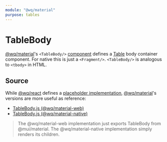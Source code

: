 ```yaml
---
module: "@wq/material"
purpose: tables
---
```


# TableBody

[@wq/material]'s `<TableBody/>` [component][index] defines a [Table][Table] body container component.  For native this is just a `<Fragment/>`.  `<TableBody/>` is analogous to `<tbody>` in HTML.

## Source

While [@wq/react] defines a [placeholder implementation][react-src], [@wq/material]'s versions are more useful as reference:

 * [TableBody.js (@wq/material-web)][material-web-src]
 * [TableBody.js (@wq/material-native)][material-native-src]

> The @wq/material-web implementation just exports TableBody from @mui/material.
> The @wq/material-native implementation simply renders its children.

[index]: ./index.md
[@wq/react]: ../@wq/react.md
[@wq/material]: ../@wq/material.md
[Table]: ./Table.md
[react-src]: https://github.com/wq/wq.app/blob/main/packages/react/src/components/TableBody.js
[material-web-src]: https://github.com/wq/wq.app/blob/main/packages/material-web/src/components/TableBody.js
[material-native-src]: https://github.com/wq/wq.app/blob/main/packages/material-native/src/components/TableBody.js

